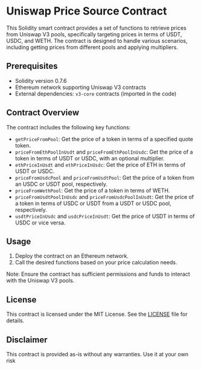 # Uniswap Price Source Contract

This Solidity smart contract provides a set of functions to retrieve prices from Uniswap V3 pools, specifically targeting prices in terms of USDT, USDC, and WETH. The contract is designed to handle various scenarios, including getting prices from different pools and applying multipliers.

## Prerequisites

- Solidity version 0.7.6
- Ethereum network supporting Uniswap V3 contracts
- External dependencies: `v3-core` contracts (imported in the code)

## Contract Overview

The contract includes the following key functions:

- `getPriceFromPool`: Get the price of a token in terms of a specified quote token.
- `priceFromEthPoolInUsdt` and `priceFromEthPoolInUsdc`: Get the price of a token in terms of USDT or USDC, with an optional multiplier.
- `ethPriceInUsdt` and `ethPriceInUsdc`: Get the price of ETH in terms of USDT or USDC.
- `priceFromUsdcPool` and `priceFromUsdtPool`: Get the price of a token from an USDC or USDT pool, respectively.
- `priceFromWethPool`: Get the price of a token in terms of WETH.
- `priceFromUsdtPoolInUsdc` and `priceFromUsdcPoolInUsdt`: Get the price of a token in terms of USDC or USDT from a USDT or USDC pool, respectively.
- `usdtPriceInUsdc` and `usdcPriceInUsdt`: Get the price of USDT in terms of USDC or vice versa.

## Usage

1. Deploy the contract on an Ethereum network.
2. Call the desired functions based on your price calculation needs.

Note: Ensure the contract has sufficient permissions and funds to interact with the Uniswap V3 pools.

## License

This contract is licensed under the MIT License. See the [LICENSE](LICENSE) file for details.

## Disclaimer

This contract is provided as-is without any warranties. Use it at your own risk
